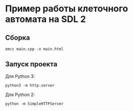 # Пример работы клеточного автомата на SDL 2

## Сборка

```terminal
emcc main.cpp -o main.html
```

## Запуск проекта

Для Python 3: 

```terminal
python3 -m http.server
```

Для Python 2:

```terminal
python -m SimpleHTTPServer
```
